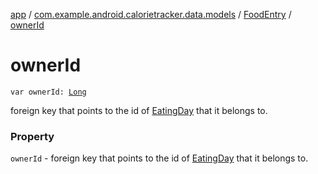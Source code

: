 [app](../../index.md) / [com.example.android.calorietracker.data.models](../index.md) / [FoodEntry](index.md) / [ownerId](./owner-id.md)

# ownerId

`var ownerId: `[`Long`](https://kotlinlang.org/api/latest/jvm/stdlib/kotlin/-long/index.html)

foreign key that points to the id of [EatingDay](../-eating-day/index.md) that it belongs to.

### Property

`ownerId` - foreign key that points to the id of [EatingDay](../-eating-day/index.md) that it belongs to.